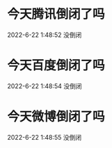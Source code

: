# 今天腾讯倒闭了吗

2022-6-22 1:48:52 没倒闭

# 今天百度倒闭了吗

2022-6-22 1:48:54 没倒闭

# 今天微博倒闭了吗

2022-6-22 1:48:55 没倒闭

